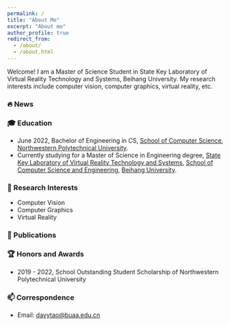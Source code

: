 ```yaml
---
permalink: /
title: "About Me"
excerpt: "About me"
author_profile: true
redirect_from: 
  - /about/
  - /about.html
---
```


Welcome! I am a Master of Science Student in State Key Laboratory of Virtual Reality Technology and Systems, Beihang University.
My research interests include computer vision, computer graphics, virtual reality, etc.

### 🔥 News


### 🎓 Education
- June 2022, Bachelor of Engineering in CS, [School of Computer Science](https://jsj.nwpu.edu.cn/), [Northwestern Polytechnical University](https://www.nwpu.edu.cn/).
- Currently studying for a Master of Science in Engineering degree, [State Key Laboratory of Virtual Reality Technology and Systems](http://vrlab.buaa.edu.cn), [School of Computer Science and Engineering](http://scse.buaa.edu.cn/), [Beihang University](https://buaa.edu.cn/).

### 🔭 Research Interests
- Computer Vision
- Computer Graphics
- Virtual Reality

### 📖 Publications


### 🏆 Honors and Awards
- 2019 - 2022, School Outstanding Student Scholarship of Northwestern Polytechnical University

### 📫 Correspondence
- Email: [davytao@buaa.edu.cn](mailto:davytao@buaa.edu.cn)

